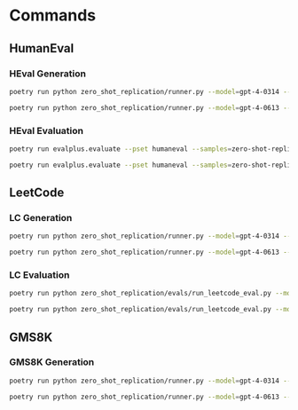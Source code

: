 # Commands

## HumanEval

### HEval Generation

```bash
poetry run python zero_shot_replication/runner.py --model=gpt-4-0314 --pset=human-eval

poetry run python zero_shot_replication/runner.py --model=gpt-4-0613 --pset=human-eval
```

### HEval Evaluation

```bash
poetry run evalplus.evaluate --pset humaneval --samples=zero-shot-replication/results/openai/human_eval/gpt_4_0314/openai_human_eval__model_eq_gpt_4_0314__temperature_eq_0p7.jsonl  --parallel 4 --min-time-limit 0.5 --gt-time-limit-factor 5

poetry run evalplus.evaluate --pset humaneval --samples=zero-shot-replication/results/openai/human_eval/gpt_4_0613/openai_human_eval__model_eq_gpt_4_0613__temperature_eq_0p7.jsonl  --parallel 4 --min-time-limit 0.5 --gt-time-limit-factor 5

```

## LeetCode

### LC Generation

```bash
poetry run python zero_shot_replication/runner.py --model=gpt-4-0314 --pset=leetcode

poetry run python zero_shot_replication/runner.py --model=gpt-4-0613 --pset=leetcode
```

### LC Evaluation

```bash
poetry run python zero_shot_replication/evals/run_leetcode_eval.py --model=gpt-4-0314

poetry run python zero_shot_replication/evals/run_leetcode_eval.py --model=gpt-4-0614
```


## GMS8K

### GMS8K Generation

```bash
poetry run python zero_shot_replication/runner.py --model=gpt-4-0314 --pset=gsm8k

poetry run python zero_shot_replication/runner.py --model=gpt-4-0613 --pset=gsm8k
```
